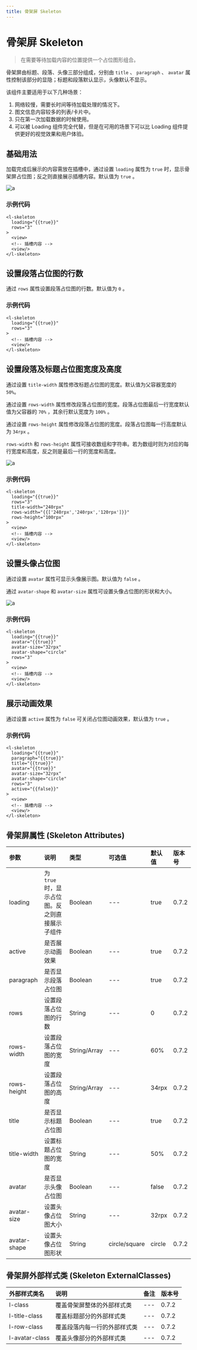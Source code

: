 ```yaml
---
title: 骨架屏 Skeleton
---
```


# <H2Icon /> 骨架屏 Skeleton

> 在需要等待加载内容的位置提供一个占位图形组合。

骨架屏由标题、段落、头像三部分组成，分别由 `title` 、 `paragraph` 、 `avatar` 属性控制该部分的显隐；标题和段落默认显示，头像默认不显示。

该组件主要适用于以下几种场景：

1. 网络较慢，需要长时间等待加载处理的情况下。
2. 图文信息内容较多的列表/卡片中。
3. 只在第一次加载数据的时候使用。
4. 可以被 Loading 组件完全代替，但是在可用的场景下可以比 Loading 组件提供更好的视觉效果和用户体验。

## 基础用法

加载完成后展示的内容需放在插槽中，通过设置 `loading` 属性为 `true` 时，显示骨架屏占位图；反之则直接展示插槽内容。默认值为 `true` 。

![a](http://imglf4.nosdn0.126.net/img/RW5CNXdoVFJDVmpnTHNjNjRPeWdqZzNvOTZMQzJRRVZYSlEvUUUyRzBqbDhsYXVTcm1mcTFnPT0.png?imageView&thumbnail=500x0&quality=96&stripmeta=0)

### 示例代码

```wxml
<l-skeleton 
  loading="{{true}}"
  rows="3"
>
  <view>
  <!-- 插槽内容 -->
  <view/>
</l-skeleton>
```

## 设置段落占位图的行数

通过 `rows` 属性设置段落占位图的行数。默认值为 `0` 。

### 示例代码

```wxml
<l-skeleton 
  loading="{{true}}"
  rows="3"
>
  <!-- 插槽内容 -->
  <view/>
</l-skeleton>
```

## 设置段落及标题占位图宽度及高度

通过设置 `title-width` 属性修改标题占位图的宽度。默认值为父容器宽度的 `50%`。

通过设置 `rows-width` 属性修改段落占位图的宽度。段落占位图最后一行宽度默认值为父容器的 `70%` ，其余行默认宽度为 `100%` 。

通过设置 `rows-height` 属性修改段落占位图的宽度。段落占位图每一行高度默认为 `34rpx` 。

`rows-width` 和 `rows-height` 属性可接收数组和字符串。若为数组时则为对应的每行宽度和高度，反之则是最后一行的宽度和高度。

![a](http://imglf3.nosdn0.126.net/img/RW5CNXdoVFJDVmpDOXAvTmZhRXFZOWZUT1pvNFNYT3FkNmRxdXM0dnlpbm9SQXhkd21WU29nPT0.png?imageView&thumbnail=500x0&quality=96&stripmeta=0)

### 示例代码

```wxml
<l-skeleton 
  loading="{{true}}"
  rows="3"
  title-width="240rpx"
  rows-width="{{['240rpx','240rpx','120rpx']}}"
  rows-height="100rpx"
>
  <view>
  <!-- 插槽内容 -->
  <view/>
</l-skeleton>
```

## 设置头像占位图

通过设置 `avatar` 属性可显示头像展示图。默认值为 `false` 。

通过 `avatar-shape` 和 `avatar-size` 属性可设置头像占位图的形状和大小。

![a](http://imglf6.nosdn0.126.net/img/RW5CNXdoVFJDVmpnTHNjNjRPeWdqaWdSc09mMmQ3SkxHb3huK3RCYkR4UXhsNjEzQm9KSXl3PT0.png?imageView&thumbnail=500x0&quality=96&stripmeta=0)

### 示例代码

```wxml
<l-skeleton 
  loading="{{true}}"
  avatar="{{true}}"
  avatar-size="32rpx"
  avatar-shape="circle"
  rows="3"
>
  <view>
  <!-- 插槽内容 -->
  <view/>
</l-skeleton>
```

## 展示动画效果

通过设置 `active` 属性为 `false` 可关闭占位图动画效果，默认值为 `true` 。

### 示例代码

```wxml
<l-skeleton 
  loading="{{true}}"
  paragraph="{{true}}"
  title="{{true}}"
  avatar="{{true}}"
  avatar-size="32rpx"
  avatar-shape="circle"
  rows="3"
  active="{{false}}"
>
  <view>
  <!-- 插槽内容 -->
  <view/>
</l-skeleton>
```

## 骨架屏属性 (Skeleton Attributes)

| 参数   | 说明 | 类型 | 可选值 | 默认值 |  版本号 |
|:----|:----|:----|:----|:----|:----|
| loading | 为 `true` 时，显示占位图。反之则直接展示子组件 | Boolean | --- | true | 0.7.2|
| active | 是否展示动画效果 | Boolean |  --- | true  | 0.7.2|
| paragraph | 是否显示段落占位图 | Boolean | --- | true | 0.7.2|
| rows | 设置段落占位图的行数 | String | --- | 0 |0.7.2 |
| rows-width | 设置段落占位图的宽度 | String/Array | --- | 60% | 0.7.2|
| rows-height | 设置段落占位图的高度 | String/Array | --- | 34rpx |0.7.2 |
| title   | 是否显示标题占位图 | Boolean | --- | true |0.7.2 |
| title-width | 设置标题占位图的宽度| String | --- | 50% |0.7.2 |
| avatar | 是否显示头像占位图 | Boolean |  ---  | false  | 0.7.2|
| avatar-size | 设置头像占位图大小 | String |  ---  | 32rpx  |0.7.2 |
| avatar-shape | 设置头像占位图形状 | String |  circle/square  | circle  |0.7.2 |

## 骨架屏外部样式类 (Skeleton ExternalClasses)

| 外部样式类名 | 说明 | 备注 | 版本号 |
| :--------- | :----------------- | :----- | :----- |
| l-class | 覆盖骨架屏整体的外部样式类 | --- |0.7.2 |
| l-title-class | 覆盖标题部分的外部样式类 | --- |0.7.2 |
| l-row-class | 覆盖段落内每一行的外部样式类 |  --- |0.7.2 |
| l-avatar-class | 覆盖头像部分的外部样式类 |  --- | 0.7.2|

<RightMenu />
